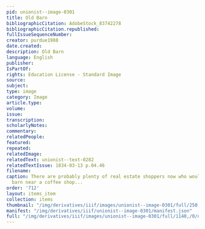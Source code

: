 ```yaml
---
pid: unionist--image-0301
title: Old Barn
bibliographicCitation: AdobeStock_83742278
bibliographicCitation.republished: 
fullIssueSequenceNumber: 
creator: purdue1988
date.created: 
description: Old Barn
language: English
publisher: 
IsPartOf: 
rights: Education License - Standard Image
source: 
subject: 
type: image
category: Image
article.type: 
volume: 
issue: 
transcription: 
scholarlyNotes: 
commentary: 
relatedPeople: 
featured: 
repeated: 
relatedImage: 
relatedText: unionist--text-0282
relatedTextIssue: 1834-03-13 p.04.46
filename: 
caption: There are probably plenty of real estate shoppers now who would love a rustic
  barn near a coffee shop...
order: '712'
layout: items_item
collection: items
thumbnail: "/img/derivatives/iiif/images/unionist--image-0301/full/250,/0/default.jpg"
manifest: "/img/derivatives/iiif/unionist--image-0301/manifest.json"
full: "/img/derivatives/iiif/images/unionist--image-0301/full/1140,/0/default.jpg"
---
```

